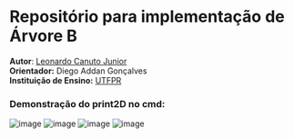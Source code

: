 # Repositório para implementação de Árvore B

**Autor**: [Leonardo Canuto Junior](https://github.com/leonardocjr)<br />
**Orientador:** Diego Addan Gonçalves<br />
**Instituição de Ensino:** [UTFPR](https://portal.utfpr.edu.br/home)

### Demonstração do print2D no cmd:
![image](https://github.com/leonardocjr/b-tree/assets/41709940/86cbb2c4-251e-42a2-a7fd-0d9002dd0144)
![image](https://github.com/leonardocjr/b-tree/assets/41709940/19187636-d3fd-49cc-9d24-65a26f288459)
![image](https://github.com/leonardocjr/b-tree/assets/41709940/076da44e-0090-4f37-b0dc-389a16d785c9)
![image](https://github.com/leonardocjr/b-tree/assets/41709940/58b55917-9973-46ee-b479-9c1cd37dd658)

